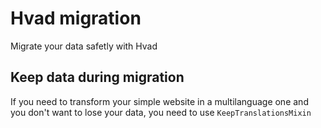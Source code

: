 # Hvad migration

Migrate your data safetly with Hvad


## Keep data during migration

If you need to transform your simple website in a multilanguage one and you don't want to lose your data, you need to use `KeepTranslationsMixin`
